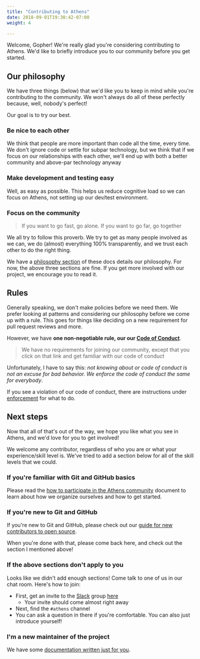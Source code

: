 ```yaml
---
title: "Contributing to Athens"
date: 2018-09-01T19:30:42-07:00
weight: 4

---
```


Welcome, Gopher! We're really glad you're considering contributing to Athens. We'd like to briefly introduce you to our community before you get started.

## Our philosophy

We have three things (below) that we'd like you to keep in mind while you're contributing to the community. We won't always do all of these perfectly because, well, nobody's perfect!

Our goal is to try our best.

### Be nice to each other

We think that people are more important than code all the time, every time. We don't ignore code or settle for subpar technology, but we think that if we focus on our relationships with each other, we'll end up with both a better community and above-par technology anyway

### Make development and testing easy

Well, as easy as possible. This helps us reduce cognitive load so we can focus on Athens, not setting up our dev/test environment.

### Focus on the community

>If you want to go fast, go alone. If you want to go far, go together

We all try to follow this proverb. We try to get as many people involved as we can, we do (almost) everything 100% transparently, and we trust each other to do the right thing.

We have a [philosophy section](/contributing/community/philosophy/) of these docs details our philosophy. For now, the above three sections are fine. If you get more involved with our project, we encourage you to read it. 

## Rules

Generally speaking, we don't make policies before we need them. We prefer looking at patterns and considering our philosophy before we come up with a rule. This goes for things like deciding on a new requirement for pull request reviews and more.

However, we have **one non-negotiable rule, our our [Code of Conduct](https://github.com/gomods/athens/blob/master/CODE_OF_CONDUCT.md)**.

>We have no requirements for joining our community, except that you click on that link and get familiar with our code of conduct

Unfortunately, I have to say this: _not knowing about or code of conduct is not an excuse for bad behavior. We enforce the code of conduct the same for everybody_.

If you see a violation of our code of conduct, there are instructions under [enforcement](https://github.com/gomods/athens/blob/master/CODE_OF_CONDUCT.md#enforcement) for what to do.

## Next steps

Now that all of that's out of the way, we hope you like what you see in Athens, and we'd love for you to get involved!

We welcome any contributor, regardless of who you are or what your experience/skill level is. We've tried to add a section below for all of the skill levels that we could.

### If you're familiar with Git and GitHub basics

Please read the [how to participate in the Athens community](./community/participating) document to learn about how we organize ourselves and how to get started.

### If you're new to Git and GitHub

If you're new to Git and GitHub, please check out our [guide for new contributors to open source](./new).

When you're done with that, please come back here, and check out the section I mentioned above!

### If the above sections don't apply to you

Looks like we didn't add enough sections! Come talk to one of us in our chat room. Here's how to join:

- First, get an invite to the [Slack](https://slack.com/) group [here](https://invite.slack.golangbridge.org/)
    - Your invite should come almost right away
- Next, find the `#athens` channel
- You can ask a question in there if you're comfortable. You can also just introduce yourself!

### I'm a new maintainer of the project

We have some [documentation written just for you](./maintainers).
